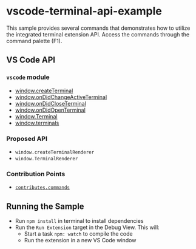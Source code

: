 # vscode-terminal-api-example

This sample provides several commands that demonstrates how to utilize the integrated terminal extension API. Access the commands through the command palette (F1).

## VS Code API

### `vscode` module

- [window.createTerminal](https://code.visualstudio.com/api/references/vscode-api#window.createTerminal)
- [window.onDidChangeActiveTerminal](https://code.visualstudio.com/api/references/vscode-api#window.onDidChangeActiveTerminal)
- [window.onDidCloseTerminal](https://code.visualstudio.com/api/references/vscode-api#window.onDidCloseTerminal)
- [window.onDidOpenTerminal](https://code.visualstudio.com/api/references/vscode-api#window.onDidOpenTerminal)
- [window.Terminal](https://code.visualstudio.com/api/references/vscode-api#window.Terminal)
- [window.terminals](https://code.visualstudio.com/api/references/vscode-api#window.terminals) 

### Proposed API

- `window.createTerminalRenderer`
- `window.TerminalRenderer`

### Contribution Points

- [`contributes.commands`](https://code.visualstudio.com/api/references/contribution-points#contributes.commands)

## Running the Sample

- Run `npm install` in terminal to install dependencies
- Run the `Run Extension` target in the Debug View. This will:
	- Start a task `npm: watch` to compile the code
	- Run the extension in a new VS Code window

